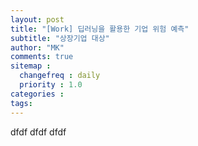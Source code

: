 ```yaml
---
layout: post
title: "[Work] 딥러닝을 활용한 기업 위험 예측"
subtitle: "상장기업 대상"
author: "MK"
comments: true
sitemap :
  changefreq : daily
  priority : 1.0
categories :
tags:
---
```



dfdf
dfdf
dfdf

